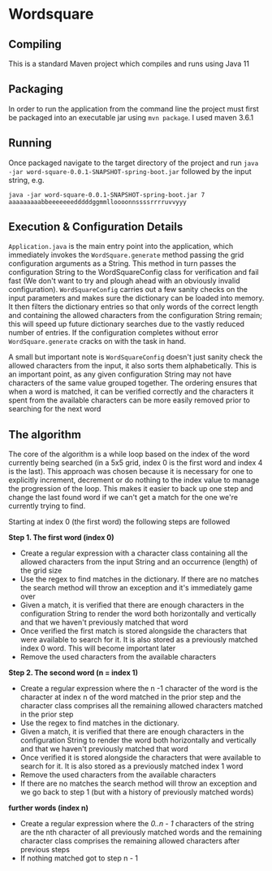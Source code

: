 # Wordsquare

## Compiling 
This is a standard Maven project which compiles and runs using Java 11

## Packaging
In order to run the application from the command line the project must first be packaged into an executable jar using `mvn package`. I used maven 3.6.1

## Running
Once packaged navigate to the target directory of the project and run `java -jar word-square-0.0.1-SNAPSHOT-spring-boot.jar` followed by the input string, e.g. 

`java -jar word-square-0.0.1-SNAPSHOT-spring-boot.jar 7 aaaaaaaaabbeeeeeeedddddggmmlloooonnssssrrrruvvyyy`

## Execution & Configuration Details

`Application.java` is the main entry point into the application, which immediately invokes the `WordSquare.generate` method passing the grid configuration arguments as a String. This method in turn passes the configuration String to the WordSquareConfig class for verification and fail fast (We don't want to try and plough ahead with an obviously invalid configuration). `WordSquareConfig` carries out a few sanity checks on the input parameters and makes sure the dictionary can be loaded into memory. It then filters the dictionary entries so that only words of the correct length and containing the allowed characters from the configuration String remain; this will speed up future dictionary searches due to the vastly reduced number of entries. If the configuration completes without error `WordSquare.generate` cracks on with the task in hand.

A small but important note is `WordSquareConfig` doesn't just sanity check the allowed characters from the input, it also sorts them alphabetically. This is an important point, as any given configuration String may not have characters of the same value grouped together. The ordering ensures that when a word is matched, it can be verified correctly and the characters it spent from the available characters can be more easily removed prior to searching for the next word  

## The algorithm

The core of the algorithm is a while loop based on the index of the word currently being searched (in a 5x5 grid, index 0 is the first word and index 4 is the last). This approach was chosen because it is necessary for one to explicitly increment, decrement or do nothing to the index value to manage the progression of the loop. This makes it easier to back up one step and change the last found word if we can't get a match for the one we're currently trying to find.

Starting at index 0 (the first word) the following steps are followed

**Step 1. The first word (index 0)**

- Create a regular expression with a character class containing all the allowed characters from the input String and an occurrence (length) of the grid size
- Use the regex to find matches in the dictionary. If there are no matches the search method will throw an exception and it's immediately game over
- Given a match, it is verified that there are enough characters in the configuration String to render the word both horizontally and vertically and that we haven't previously matched that word
- Once verified the first match is stored alongside the characters that were available to search for it. It is also stored as a previously matched index 0 word. This will become important later
- Remove the used characters from the available characters

**Step 2. The second word (n = index 1)**

- Create a regular expression where the n -1 character of the word is the character at index n of the word matched in the prior step and the character class comprises all the remaining allowed characters matched in the prior step 
- Use the regex to find matches in the dictionary.
- Given a match, it is verified that there are enough characters in the configuration String to render the word both horizontally and vertically and that we haven't previously matched that word
- Once verified it is stored alongside the characters that were available to search for it. It is also stored as a previously matched index 1 word 
- Remove the used characters from the available characters
- If there are no matches the search method will throw an exception and we go back to step 1 (but with a history of previously matched words)


**further words (index n)**

- Create a regular expression where the *0..n - 1* characters of the string are the nth character of all previously matched words and the remaining character class comprises the remaining allowed characters after previous steps
- If nothing matched got to step n - 1